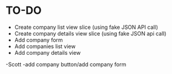 # TO-DO

- Create company list view slice (using fake JSON API call)
- Create company details view slice (using fake JSON api call)
- Add company form
- Add companies list view
- Add company details view

-Scott
-add company button/add company form
